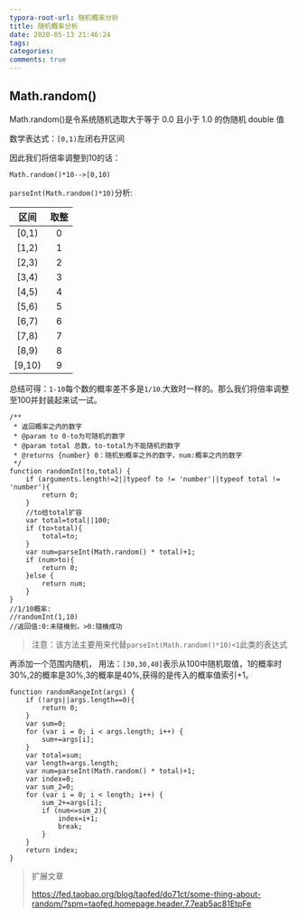```yaml
---
typora-root-url: 随机概率分析
title: 随机概率分析
date: 2020-05-13 21:46:24
tags:
categories: 
comments: true
---
```


## Math.random()

Math.random()是令系统随机选取大于等于 0.0 且小于 1.0 的伪随机 double 值

数学表达式：`[0,1)`左闭右开区间

因此我们将倍率调整到10的话：

`Math.random()*10-->[0,10)`

<!--more-->

`parseInt(Math.random()*10)`分析:

|  区间  | 取整 |
| :----: | :--: |
| [0,1)  |  0   |
| [1,2)  |  1   |
| [2,3)  |  2   |
| [3,4)  |  3   |
| [4,5)  |  4   |
| [5,6)  |  5   |
| [6,7)  |  6   |
| [7,8)  |  7   |
| [8,9)  |  8   |
| [9,10) |  9   |

总结可得：`1-10`每个数的概率差不多是`1/10`.大致时一样的。那么我们将倍率调整至100并封装起来试一试。

```
/**
 * 返回概率之内的数字
 * @param to 0-to为可随机的数字
 * @param total 总数，to-total为不能随机的数字
 * @returns {number} 0：随机到概率之外的数字，num:概率之内的数字
 */
function randomInt(to,total) {
    if (arguments.length!=2||typeof to != 'number'||typeof total != 'number'){
        return 0;
    }
    //to给total扩容
    var total=total||100;
    if (to>total){
        total=to;
    }
    var num=parseInt(Math.random() * total)+1;
    if (num>to){
        return 0;
    }else {
        return num;
    }
}
//1/10概率:
//randomInt(1,10)
//返回值:0:未隨機到，>0:隨機成功
```

> 注意：该方法主要用来代替`parseInt(Math.random()*10)<1`此类的表达式

再添加一个范围内随机，
用法：`[30,30,40]`表示从100中随机取值，1的概率时30%,2的概率是30%,3的概率是40%,获得的是传入的概率值索引+1。

```
function randomRangeInt(args) {
    if (!args||args.length==0){
        return 0;
    }
    var sum=0;
    for (var i = 0; i < args.length; i++) {
        sum+=args[i];
    }
    var total=sum;
    var length=args.length;
    var num=parseInt(Math.random() * total)+1;
    var index=0;
    var sum_2=0;
    for (var i = 0; i < length; i++) {
        sum_2+=args[i];
        if (num<=sum_2){
            index=i+1;
            break;
        }
    }
    return index;
}
```



> 扩展文章
>
> https://fed.taobao.org/blog/taofed/do71ct/some-thing-about-random/?spm=taofed.homepage.header.7.7eab5ac81EtpFe